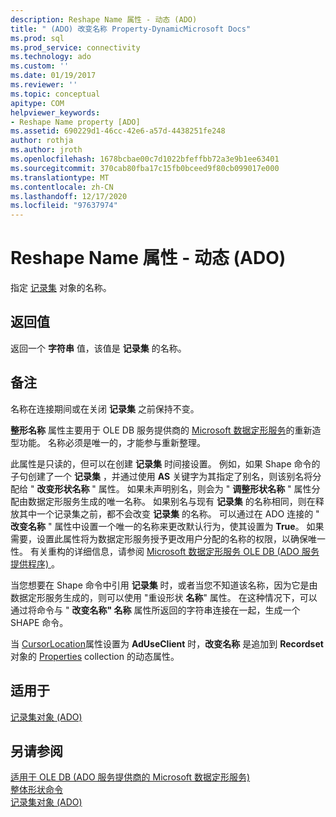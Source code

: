 ```yaml
---
description: Reshape Name 属性 - 动态 (ADO)
title: " (ADO) 改变名称 Property-DynamicMicrosoft Docs"
ms.prod: sql
ms.prod_service: connectivity
ms.technology: ado
ms.custom: ''
ms.date: 01/19/2017
ms.reviewer: ''
ms.topic: conceptual
apitype: COM
helpviewer_keywords:
- Reshape Name property [ADO]
ms.assetid: 690229d1-46cc-42e6-a57d-4438251fe248
author: rothja
ms.author: jroth
ms.openlocfilehash: 1678bcbae00c7d1022bfeffbb72a3e9b1ee63401
ms.sourcegitcommit: 370cab80fba17c15fb0bceed9f80cb099017e000
ms.translationtype: MT
ms.contentlocale: zh-CN
ms.lasthandoff: 12/17/2020
ms.locfileid: "97637974"
---
```

# <a name="reshape-name-property-dynamic-ado"></a>Reshape Name 属性 - 动态 (ADO)
指定 [记录集](./recordset-object-ado.md) 对象的名称。  
  
## <a name="return-values"></a>返回值  
 返回一个 **字符串** 值，该值是 **记录集** 的名称。  
  
## <a name="remarks"></a>备注  
 名称在连接期间或在关闭 **记录集** 之前保持不变。  
  
 **整形名称** 属性主要用于 OLE DB 服务提供商的 [Microsoft 数据定形服务](../../guide/appendixes/microsoft-data-shaping-service-for-ole-db-ado-service-provider.md)的重新造型功能。 名称必须是唯一的，才能参与重新整理。  
  
 此属性是只读的，但可以在创建 **记录集** 时间接设置。 例如，如果 Shape 命令的子句创建了一个 **记录集** ，并通过使用 **AS** 关键字为其指定了别名，则该别名将分配给 " **改变形状名称** " 属性。 如果未声明别名，则会为 " **调整形状名称** " 属性分配由数据定形服务生成的唯一名称。 如果别名与现有 **记录集** 的名称相同，则在释放其中一个记录集之前，都不会改变 **记录集** 的名称。 可以通过在 ADO 连接的 " **改变名称** " 属性中设置一个唯一的名称来更改默认行为，使其设置为 **True**。 如果需要，设置此属性将为数据定形服务授予更改用户分配的名称的权限，以确保唯一性。 有关重构的详细信息，请参阅 [Microsoft 数据定形服务 OLE DB (ADO 服务提供程序) ](../../guide/appendixes/microsoft-data-shaping-service-for-ole-db-ado-service-provider.md)。  
  
 当您想要在 Shape 命令中引用 **记录集** 时，或者当您不知道该名称，因为它是由数据定形服务生成的，则可以使用 "重设形状 **名称**" 属性。 在这种情况下，可以通过将命令与 " **改变名称" 名称** 属性所返回的字符串连接在一起，生成一个 SHAPE 命令。  
  
 当 [CursorLocation](./cursorlocation-property-ado.md)属性设置为 **AdUseClient** 时，**改变名称** 是追加到 **Recordset** 对象的 [Properties](./properties-collection-ado.md) collection 的动态属性。  
  
## <a name="applies-to"></a>适用于  
 [记录集对象 (ADO)](./recordset-object-ado.md)  
  
## <a name="see-also"></a>另请参阅  
 [适用于 OLE DB (ADO 服务提供商的 Microsoft 数据定形服务) ](../../guide/appendixes/microsoft-data-shaping-service-for-ole-db-ado-service-provider.md)   
 [整体形状命令](../../guide/data/shape-commands-in-general.md)   
 [记录集对象 (ADO)](./recordset-object-ado.md)